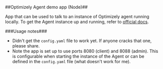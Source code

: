 ##Optimizely Agent demo app (Node)##

App that can be used to talk to an instance of Optimizely agent running locally. To get the Agent instance up and running, refer to [official docs](https://github.com/optimizely/agent).

###Usage notes###
* Didn't get the `config.yaml` file to work yet. If anyone cracks that one, please share.
* Note the app is set up to use ports 8080 (client) and 8088 (admin). This is configurable when starting the instance of the Agent or can be defined in the `config.yaml` file (what doesn't work for me).
